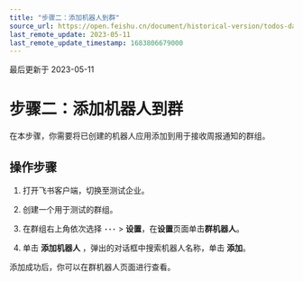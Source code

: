 ```yaml
---
title: "步骤二：添加机器人到群"
source_url: https://open.feishu.cn/document/historical-version/todos-daily-reminder-of-weekly-report/run
last_remote_update: 2023-05-11
last_remote_update_timestamp: 1683806679000
---
```

最后更新于 2023-05-11

# 步骤二：添加机器人到群
在本步骤，你需要将已创建的机器人应用添加到用于接收周报通知的群组。
## 操作步骤

1. 打开飞书客户端，切换至测试企业。

2. 创建一个用于测试的群组。

3. 在群组右上角依次选择 **`···`** > **设置**，在**设置**页面单击**群机器人**。

4. 单击 **添加机器人** ，弹出的对话框中搜索机器人名称，单击 **添加**。

添加成功后，你可以在群机器人页面进行查看。
